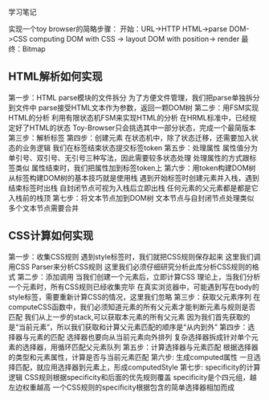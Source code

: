 学习笔记

实现一个toy browser的简略步骤：
开始：URL->HTTP
HTML->parse
DOM->CSS computing
DOM with CSS -> layout
DOM with position-> render
最终：Bitmap

HTML解析如何实现
--------------------------------------------------

第一步：HTML parse模块的文件拆分
为了方便文件管理，我们把parse单独拆分到文件中
parse接受HTML文本作为参数，返回一颗DOM树
第二步：用FSM实现HTML的分析
利用有限状态机FSM来实现HTML的分析
在HRML标准中，已经规定好了HTML的状态
Toy-Browser只会挑选其中一部分状态，完成一个最简版本
第三步：解析标签
第四步：创建元素
在状态机中，除了状态迁移，还需要加入状态的业务逻辑
我们在标签结束状态提交标签token
第五步：处理属性
属性值分为单引号、双引号、无引号三种写法，因此需要较多状态处理
处理属性的方式跟标签类似
属性结束时，我们把属性加到标签token上
第六步：用token构建DOM树
从标签构建DOM树的基本技巧就是使用栈
遇到开始标签时创建元素并入栈，遇到结束标签时出栈
自封闭节点可视为入栈后立即出栈
任何元素的父元素都是都是它入栈前的栈顶
第七步：将文本节点加到DOM树
文本节点与自封闭节点处理类似
多个文本节点需要合并

CSS计算如何实现
--------------------------------------------------

第一步：收集CSS规则
遇到style标签时，我们就把CSS规则保存起来
这里我们调用CSS Parser来分析CSS规则
这里我们必须仔细研究分析此库分析CSS规则的格式
第二步：添加调用
当我们创建一个元素后，立即计算CSS
理论上，当我们分析一个元素时，所有CSS规则已经收集完毕
在真实浏览器中，可能遇到写在body的style标签，需要重新计算CSS的情况，这里我们忽略
第三步：获取父元素序列
在computeCSS函数中，我们必须知道元素的所有父元素才能判断元素与规则是否匹配
我们从上一步的stack,可以获取本元素的所有父元素
因为我们首先获取的是“当前元素”，所以我们获取和计算父元素匹配的顺序是“从内到外”
第四步：选择器与元素的匹配
选择器也要向从当前元素向外排列
复杂选择器拆成针对单个元素的选择器，用循环匹配父元素队列
第五步：计算选择器与元素匹配
根据选择器的类型和元素属性，计算是否与当前元素匹配
第六步: 生成computed属性
一旦选择匹配，就应用选择器到元素上，形成computedStyle
第七步: specificity的计算逻辑
CSS规则根据specificity和后面的优先规则覆盖
specificity是个四元组，越左边权重越高
一个CSS规则的specificity根据包含的简单选择器相加而成
